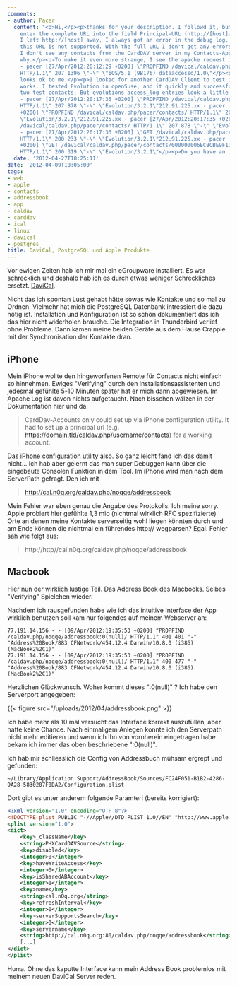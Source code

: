 ```yaml
---
comments:
- author: Pacer
  content: "<p>Hi,</p><p>thanks for your description. I followd it, but needed to
    enter the complete URL into the field Principal-URL (http://[host]/davical/pacer/contats/)</p><p>When
    I left http://[host] away, I always got an error in the debug log, saying that
    this URL is not supported. With the full URL I don't get any errors.\_</p><p>BUT:
    I don't see any contacts from the CardDAV server in my Contacts-App. Don't know
    why.</p><p>To make it even more strange, I see the apache request in the access_log:</p><p>212.91.225.xx
    - pacer [27/Apr/2012:20:12:29 +0200] \"PROPFIND /davical/caldav.php/pacer/contacts/
    HTTP/1.1\" 207 1396 \"-\" \"iOS/5.1 (9B176) dataaccessd/1.0\"</p><p>... which
    looks ok to me.</p><p>I looked for another CardDAV Client to test if the server
    works. I tested Evolution in openSuse, and it quickly and successfully read my
    two test contacts. But evolutions access_log entries look a little different:</p><p>212.91.225.xx
    - pacer [27/Apr/2012:20:17:35 +0200] \"PROPFIND /davical/caldav.php/pacer/contacts/
    HTTP/1.1\" 207 878 \"-\" \"Evolution/3.2.1\"212.91.225.xx - pacer [27/Apr/2012:20:17:35
    +0200] \"PROPFIND /davical/caldav.php/pacer/contacts/ HTTP/1.1\" 207 338 \"-\"
    \"Evolution/3.2.1\"212.91.225.xx - pacer [27/Apr/2012:20:17:35 +0200] \"PROPFIND
    /davical/caldav.php/pacer/contacts/ HTTP/1.1\" 207 878 \"-\" \"Evolution/3.2.1\"212.91.225.xx
    - pacer [27/Apr/2012:20:17:36 +0200] \"GET /davical/caldav.php/pacer/contacts/000000006ECBCBE9F133AD46925453EB1E78012B64002000.vcf
    HTTP/1.1\" 200 233 \"-\" \"Evolution/3.2.1\"212.91.225.xx - pacer [27/Apr/2012:20:17:36
    +0200] \"GET /davical/caldav.php/pacer/contacts/000000006ECBCBE9F133AD46925453EB1E78012B24002000.vcf
    HTTP/1.1\" 200 319 \"-\" \"Evolution/3.2.1\"</p><p>Do you have an idea?</p>"
  date: '2012-04-27T18:25:11'
date: '2012-04-09T18:05:00'
tags:
- web
- apple
- contacts
- addressbook
- app
- caldav
- carddav
- ical
- linux
- davical
- postgres
title: DaviCal, PostgreSQL und Apple Produkte
---
```


Vor ewigen Zeiten hab ich mir mal ein eGroupware installiert. Es war schrecklich
und deshalb hab ich es durch etwas weniger Schreckliches ersetzt.
[DaviCal](http://davical.org).

Nicht das ich spontan Lust gehabt hätte sowas wie Kontakte und so mal zu
Ordnen.  Vielmehr hat mich die PostgreSQL Datenbank intressiert die dazu
nötig ist. Installation und Konfiguration ist so schön dokumentiert das
ich das hier nicht widerholen brauche. Die Integration in Thunderbird
verlief ohne Probleme. Dann kamen meine beiden Geräte aus dem Hause Crapple
mit der Synchronisation der Kontakte dran.

## iPhone

Mein iPhone wollte den hingeworfenen Remote für Contacts nicht einfach so
hinnehmen. Ewiges "Verifying" durch den Installationsassistenten und jedesmal
gefühlte 5-10 Minuten später hat er mich dann abgewiesen. Im Apache Log ist
davon nichts aufgetaucht. Nach bisschen wälzen in der Dokumentation hier
und da:

> CardDav-Accounts only could set up via iPhone configuration utility. It had to
> set up a principal url (e.g. https://domain.tld/caldav.php/username/contacts)
> for a working account.

Das [iPhone configuration utility](http://www.apple.com/support/iphone/enterprise/) also.
So ganz leicht fand ich das damit nicht... Ich hab aber gelernt das man super
Debuggen kann über die eingebaute Consolen Funktion in dem Tool. Im iPhone wird
man nach dem ServerPath gefragt. Den ich mit

> http://cal.n0q.org/caldav.php/noqqe/addressbook

Mein Fehler war eben genau die Angabe des Protokolls. Ich meine sorry.
Apple probiert hier gefühlte 1,3 mio (nichtmal wirklich RFC spezifizierte) Orte
an denen meine Kontakte serverseitig wohl liegen könnten durch und am Ende
können die nichtmal ein führendes http:// wegparsen? Egal. Fehler sah wie folgt
aus:

> http://http//cal.n0q.org/caldav.php/noqqe/addressbook


## Macbook

Hier nun der wirklich lustige Teil. Das Address Book des Macbooks. Selbes
"Verifying" Spielchen wieder.

Nachdem ich rausgefunden habe wie ich das intuitive Interface der App wirklich
benutzen soll kam nur folgendes auf meinem Webserver an:

```
77.191.14.156 - - [09/Apr/2012:19:35:53 +0200] "PROPFIND /caldav.php/noqqe/addressbook:0(null)/ HTTP/1.1" 401 401 "-" "Address%20Book/883 CFNetwork/454.12.4 Darwin/10.8.0 (i386) (MacBook2%2C1)"
77.191.14.156 - - [09/Apr/2012:19:35:53 +0200] "PROPFIND /caldav.php/noqqe/addressbook:0(null)/ HTTP/1.1" 400 477 "-" "Address%20Book/883 CFNetwork/454.12.4 Darwin/10.8.0 (i386) (MacBook2%2C1)"
```

Herzlichen Glückwunsch. Woher kommt dieses ":0(null)" ? Ich habe den Serverport angegeben:

{{< figure src="/uploads/2012/04/addressbook.png" >}}

Ich habe mehr als 10 mal versucht das Interface korrekt auszufüllen, aber hatte
keine Chance. Nach einmaligem Anlegen konnte ich den Serverpath nicht mehr
editieren und wenn ich Ihn von vornherein eingetragen habe bekam ich immer das
oben beschriebene ":0(null)".

Ich hab mir schliesslich die Config von Addressbuch mühsam ergrept und gefunden:

```
~/Library/Application Support/AddressBook/Sources/FC24F051-B1B2-4286-9A28-5830207F0DA2/Configuration.plist
```

Dort gibt es unter anderem folgende Paramteri (bereits korrigiert):

``` xml
<?xml version="1.0" encoding="UTF-8"?>
<!DOCTYPE plist PUBLIC "-//Apple//DTD PLIST 1.0//EN" "http://www.apple.com/DTDs/PropertyList-1.0.dtd">
<plist version="1.0">
<dict>
    <key>_className</key>
    <string>PHXCardDAVSource</string>
    <key>disabled</key>
    <integer>0</integer>
    <key>haveWriteAccess</key>
    <integer>0</integer>
    <key>isSharedABAccount</key>
    <integer>1</integer>
    <key>name</key>
    <string>cal.n0q.org</string>
    <key>refreshInterval</key>
    <integer>0</integer>
    <key>serverSupportsSearch</key>
    <integer>0</integer>
    <key>servername</key>
    <string>http://cal.n0q.org:80/caldav.php/noqqe/addressbook</string>
    [...]
</dict>
</plist>
```

Hurra. Ohne das kaputte Interface kann mein Address Book problemlos mit
meinem neuen DaviCal Server reden.